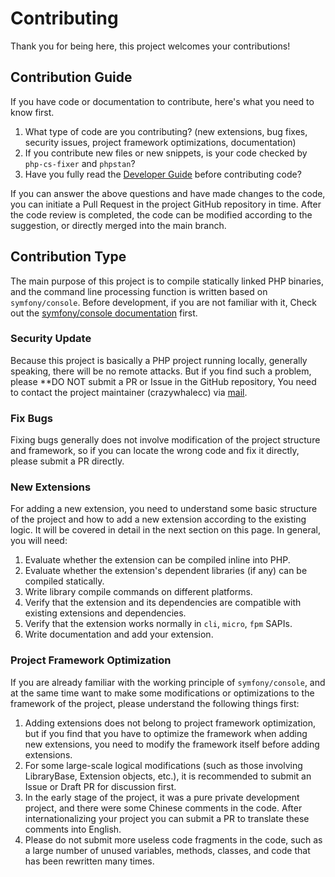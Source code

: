 # Contributing

Thank you for being here, this project welcomes your contributions!

## Contribution Guide

If you have code or documentation to contribute, here's what you need to know first.

1. What type of code are you contributing? (new extensions, bug fixes, security issues, project framework optimizations, documentation)
2. If you contribute new files or new snippets, is your code checked by `php-cs-fixer` and `phpstan`?
3. Have you fully read the [Developer Guide](../develop/) before contributing code?

If you can answer the above questions and have made changes to the code, 
you can initiate a Pull Request in the project GitHub repository in time. 
After the code review is completed, the code can be modified according to the suggestion, or directly merged into the main branch.

## Contribution Type

The main purpose of this project is to compile statically linked PHP binaries, 
and the command line processing function is written based on `symfony/console`. 
Before development, if you are not familiar with it,
Check out the [symfony/console documentation](https://symfony.com/doc/current/components/console.html) first.

### Security Update

Because this project is basically a PHP project running locally, generally speaking, there will be no remote attacks. 
But if you find such a problem, please **DO NOT submit a PR or Issue in the GitHub repository,
You need to contact the project maintainer (crazywhalecc) via [mail](mailto:admin@zhamao.me).

### Fix Bugs

Fixing bugs generally does not involve modification of the project structure and framework, 
so if you can locate the wrong code and fix it directly, please submit a PR directly.

### New Extensions

For adding a new extension, 
you need to understand some basic structure of the project and how to add a new extension according to the existing logic. 
It will be covered in detail in the next section on this page.
In general, you will need:

1. Evaluate whether the extension can be compiled inline into PHP.
2. Evaluate whether the extension's dependent libraries (if any) can be compiled statically.
3. Write library compile commands on different platforms.
4. Verify that the extension and its dependencies are compatible with existing extensions and dependencies.
5. Verify that the extension works normally in `cli`, `micro`, `fpm` SAPIs.
6. Write documentation and add your extension.

### Project Framework Optimization

If you are already familiar with the working principle of `symfony/console`, 
and at the same time want to make some modifications or optimizations to the framework of the project, 
please understand the following things first:

1. Adding extensions does not belong to project framework optimization, 
but if you find that you have to optimize the framework when adding new extensions, 
you need to modify the framework itself before adding extensions.
2. For some large-scale logical modifications (such as those involving LibraryBase, Extension objects, etc.), 
it is recommended to submit an Issue or Draft PR for discussion first.
3. In the early stage of the project, it was a pure private development project, and there were some Chinese comments in the code. 
After internationalizing your project you can submit a PR to translate these comments into English.
4. Please do not submit more useless code fragments in the code, 
such as a large number of unused variables, methods, classes, and code that has been rewritten many times.
